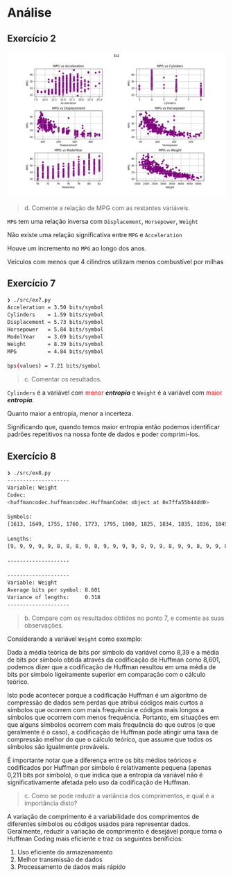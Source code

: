# Análise

## Exercício 2

![Ex2](../assets/Ex2.png)

> d. Comente a relação de MPG com as restantes variáveis.

`MPG` tem uma relação inversa com `Displacement`, `Horsepower`, `Weight`

Não existe uma relação significativa entre `MPG` e `Acceleration`

Houve um incremento no `MPG` ao longo dos anos.

Veículos com menos que 4 cilindros utilizam menos combustível por milhas

## Exercício 7

```sh
❯ ./src/ex7.py
Acceleration = 3.50 bits/symbol
Cylinders    = 1.59 bits/symbol
Displacement = 5.73 bits/symbol
Horsepower   = 5.84 bits/symbol
ModelYear    = 3.69 bits/symbol
Weight       = 8.39 bits/symbol
MPG          = 4.84 bits/symbol

bps(values) = 7.21 bits/symbol
```

> c. Comentar os resultados.


`Cylinders` é a variável com <font color="red">menor</font> __*entropia*__ e
`Weight` é a variável com <font color="red">maior</font> __*entropia*__.

Quanto maior a entropia, menor a incerteza.

Significando que, quando temos maior entropia então podemos identificar padrões repetitivos
na nossa fonte de dados e poder comprimi-los.

## Exercício 8

```sh
❯ ./src/ex8.py
--------------------
Variable: Weight
Codec:
<huffmancodec.huffmancodec.HuffmanCodec object at 0x7ffa55b44dd0>

Symbols:
[1613, 1649, 1755, 1760, 1773, 1795, 1800, 1825, 1834, 1835, 1836, 1845, 1850, 1867, 1875, 1915, 1925, 1937, 1940, 1945, 1950, 1955, 1963, 1965, 1968, 1970, 1975, 1978, 1980, 1985, 1990, 1995, 2000, 2003, 2019, 2020, 2025, 2035, 2045, 2046, 2050, 2051, 2065, 2070, 2074, 2075, 2085, 2100, 2108, 2110, 2120, 2123, 2124, 2125, 2126, 2130, 2135, 2144, 2145, 2150, 2155, 2158, 2160, 2164, 2171, 2188, 2189, 2190, 2200, 2202, 2205, 2210, 2215, 2219, 2220, 2223, 2226, 2228, 2230, 2234, 2245, 2246, 2254, 2255, 2264, 2265, 2278, 2279, 2288, 2290, 2295, 2300, 2310, 2320, 2330, 2335, 2350, 2370, 2372, 2375, 2379, 2380, 2385, 2391, 2395, 2401, 2405, 2408, 2420, 2430, 2434, 2451, 2464, 2472, 2489, 2490, 2500, 2506, 2511, 2515, 2525, 2542, 2545, 2556, 2560, 2565, 2572, 2575, 2582, 2585, 2587, 2592, 2595, 2600, 2605, 2615, 2620, 2625, 2634, 2635, 2639, 2640, 2648, 2660, 2665, 2670, 2671, 2672, 2678, 2694, 2700, 2702, 2711, 2720, 2725, 2735, 2740, 2745, 2755, 2774, 2789, 2790, 2795, 2800, 2807, 2815, 2830, 2833, 2835, 2855, 2865, 2868, 2870, 2875, 2890, 2900, 2901, 2904, 2905, 2910, 2914, 2930, 2933, 2945, 2950, 2957, 2962, 2965, 2979, 2984, 2990, 3003, 3012, 3015, 3021, 3035, 3039, 3060, 3070, 3085, 3086, 3090, 3102, 3121, 3139, 3140, 3150, 3155, 3158, 3160, 3169, 3190, 3193, 3205, 3210, 3211, 3221, 3230, 3233, 3245, 3250, 3264, 3265, 3270, 3278, 3282, 3288, 3302, 3329, 3336, 3353, 3360, 3365, 3380, 3381, 3399, 3410, 3415, 3420, 3425, 3430, 3432, 3433, 3436, 3439, 3445, 3449, 3459, 3465, 3504, 3520, 3525, 3530, 3535, 3563, 3570, 3574, 3605, 3609, 3613, 3620, 3630, 3632, 3645, 3651, 3664, 3672, 3693, 3725, 3730, 3735, 3755, 3761, 3777, 3781, 3785, 3820, 3821, 3830, 3840, 3850, 3870, 3880, 3892, 3897, 3900, 3907, 3940, 3955, 3962, 3988, 4034, 4042, 4054, 4055, 4060, 4077, 4080, 4082, 4096, 4098, 4100, 4129, 4135, 4140, 4141, 4142, 4154, 4165, 4166, 4190, 4209, 4215, 4220, 4237, 4257, 4274, 4278, 4294, 4295, 4312, 4325, 4335, 4341, 4354, 4360, 4363, 4376, 4380, 4382, 4385, 4422, 4425, 4440, 4456, 4457, 4464, 4498, 4499, 4502, 4615, 4633, 4638, 4654, 4657, 4668, 4699, 4732, 4735, 4746, 4906, 4951, 4952, 4955, 4997, 5140]

Lengths:
[9, 9, 9, 9, 9, 8, 8, 8, 9, 8, 9, 9, 9, 9, 9, 9, 9, 8, 9, 9, 8, 9, 9, 8, 9, 9, 8, 9, 9, 7, 8, 9, 9, 9, 9, 9, 9, 9, 8, 9, 9, 9, 8, 9, 9, 9, 9, 9, 9, 8, 9, 9, 9, 7, 9, 7, 9, 9, 9, 9, 7, 9, 9, 8, 9, 9, 9, 8, 9, 9, 9, 9, 9, 9, 8, 9, 9, 9, 9, 9, 9, 9, 9, 9, 9, 7, 9, 9, 9, 9, 9, 7, 9, 9, 9, 9, 9, 9, 9, 9, 9, 9, 9, 9, 8, 9, 9, 8, 9, 9, 9, 9, 9, 9, 9, 9, 9, 9, 9, 9, 9, 8, 9, 9, 9, 9, 9, 9, 9, 9, 9, 9, 9, 9, 9, 9, 9, 9, 9, 8, 9, 9, 9, 9, 9, 8, 9, 9, 9, 9, 9, 9, 9, 7, 9, 9, 9, 9, 9, 9, 9, 9, 9, 8, 9, 9, 9, 9, 9, 9, 9, 9, 9, 9, 9, 9, 9, 9, 9, 9, 9, 8, 9, 7, 8, 9, 9, 9, 9, 9, 9, 9, 9, 9, 9, 9, 9, 9, 9, 9, 9, 9, 9, 9, 9, 9, 9, 9, 9, 9, 9, 9, 9, 9, 9, 9, 9, 9, 9, 9, 9, 9, 9, 9, 9, 9, 9, 9, 9, 9, 8, 9, 9, 9, 9, 9, 8, 9, 9, 8, 9, 9, 9, 9, 9, 9, 9, 9, 9, 9, 9, 9, 9, 9, 9, 9, 9, 9, 9, 9, 9, 9, 8, 8, 8, 8, 7, 8, 7, 8, 8, 8, 8, 8, 8, 8, 8, 8, 8, 8, 7, 8, 8, 8, 8, 8, 8, 7, 8, 8, 8, 8, 8, 8, 8, 8, 8, 8, 8, 8, 8, 8, 8, 8, 8, 8, 8, 8, 8, 8, 8, 8, 7, 8, 8, 8, 8, 8, 8, 8, 8, 8, 8, 8, 8, 8, 8, 8, 8, 8, 8, 8, 8, 8, 8, 8, 7, 8, 8, 8, 8, 8, 8, 8, 8, 8, 8, 8, 8, 8, 8, 8, 8, 8, 8, 8]

--------------------

--------------------
Variable: Weight
Average bits per symbol: 8.601
Variance of lengths:     0.318
--------------------
```

> b. Compare com os resultados obtidos no ponto 7,
> e comente as suas observações.

Considerando a variável `Weight` como exemplo:

Dada a média teórica de bits por símbolo da variável como 8,39
e a média de bits por símbolo obtida através da codificação de Huffman como 8,601,
podemos dizer que a codificação de Huffman resultou em uma média de bits por símbolo
ligeiramente superior em comparação com o cálculo teórico.

Isto pode acontecer porque a codificação Huffman é um algoritmo de compressão de dados
sem perdas que atribui códigos mais curtos a símbolos que ocorrem com mais frequência
e códigos mais longos a símbolos que ocorrem com menos frequência.
Portanto, em situações em que alguns símbolos ocorrem com mais frequência do que outros
(o que geralmente é o caso),
a codificação de Huffman pode atingir uma taxa de compressão melhor do que o cálculo teórico,
que assume que todos os símbolos são igualmente prováveis.

É importante notar que a diferença entre os bits médios teóricos
e codificados por Huffman por símbolo é relativamente pequena
(apenas 0,211 bits por símbolo),
o que indica que a entropia da variável não é significativamente afetada
pelo uso da codificação de Huffman.

> c. Como se pode reduzir a variância dos comprimentos,
> e qual é a importância disto?

A variação de comprimento é a variabilidade dos comprimentos de diferentes símbolos
ou códigos usados para representar dados.
Geralmente, reduzir a variação de comprimento é desejável
porque torna o Huffman Coding mais eficiente e traz os seguintes beníficios:

1. Uso eficiente do armazenamento
2. Melhor transmissão de dados
3. Processamento de dados mais rápido

